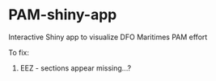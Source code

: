 # PAM-shiny-app
Interactive Shiny app to visualize DFO Maritimes PAM effort

To fix:
1) EEZ - sections appear missing...?

